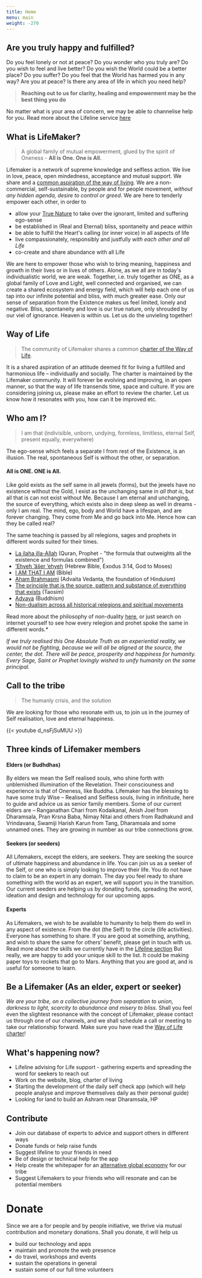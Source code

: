 ```yaml
---
title: Home
menu: main
weight: -270
---
```

## Are you truly happy and fulfilled?

Do you feel lonely or not at peace? Do you wonder who you truly are? Do you wish to feel and live better? Do you wish the World could be a better place?
Do you suffer? Do you feel that the World has harmed you in any way? Are you at peace?
Is there any area of life in which you need help?

> **Reaching out to us for clarity, healing and empowerment may be the best thing you do**

No matter what is your area of concern, we may be able to channelise help for you. Read more about the Lifeline service [here](/lifeline)

## What is LifeMaker?

> A global family of mutual empowerment, glued by the spirit of Oneness - **All is One. One is All.**

Lifemaker is a network of supreme knowledge and selfless action. We live in love, peace, open mindedness, acceptance and mutual support. We share and a [common aspiration of the way of living](https://docs.google.com/document/d/18AtEj2GhpBe9REYUvQ999nMklHZq1RohGEOhM0OhqQ0). We are a non-commercial, self-sustainable, by people and for people movement, *without any hidden agenda, desire to control or greed*. We are here to tenderly empower each other, in order to

- allow your [True Nature](/whoami) to take over the ignorant, limited and suffering ego-sense 
- be established in (Real and Eternal) bliss, spontaneity and peace *within*
- be able to fulfill the Heart's calling (or inner voice) in all aspects of life
- live compassionately, responsibly and justfully *with each other and all Life*
- co-create and share abundance with all Life

We are here to empower those who wish to bring meaning, happiness and growth in their lives or in lives of others. Alone, as we all are in today's individualistic world, we are weak. Together, i.e. truly together as ONE, as a global family of Love and Light, well connected and organised, we can create a shared ecosystem and energy field, which will help each one of us tap into our infinite potential and bliss, with much greater ease. Only our sense of separation from the Existence makes us feel limited, lonely and negative. Bliss, spontaneity and love is our true nature, only shrouded by our viel of ignorance. Heaven is within us. Let us do the unvieling together!

## Way of Life

> The community of Lifemaker shares a common [charter of the Way of Life](https://docs.google.com/document/d/18AtEj2GhpBe9REYUvQ999nMklHZq1RohGEOhM0OhqQ0).

It is a shared aspiration of an attitude deemed fit for living a fulfilled and harmonious life – individually and socially. The charter is maintained by the Lifemaker community. It will forever be evolving and improving, in an open manner, so that the way of life transends time, space and culture. If you are considering joining us, please make an effort to review the charter. Let us know how it resonates with you, how can it be improved etc.

## Who am I?

> I am that (indivisible, unborn, undying, formless, limitless, eternal Self, present equally, everywhere) 

The ego-sense which feels a separate I from rest of the Existence, is an illusion. The real, spontaneous Self is without the other, or separation.

#### All is ONE. ONE is All.

Like gold exists as the self same in all jewels (forms), but the jewels have no existence without the Gold, I exist as the unchanging same in *all that is*, but all that is can not exist without Me. Because I am eternal and unchanging, the source of everything, which exists also in deep sleep as well in dreams - only I am real. The mind, ego, body and World have a lifespan, and are forever changing. They come from Me and go back into Me. Hence how can they be called real?

The same teaching is passed by all relegions, sages and prophets in different words suited for their times.

- [La ilaha illa-Allah](http://www.techofheart.co/2007/05/la-ilaha-illa-allah-and-advaita-supreme.html) (Quran, Prophet - "the formula that outweights all the existence and formulas combined") 
- [’Ehyeh ’ăšer ’ehyeh](https://en.wikipedia.org/wiki/I_Am_that_I_Am) (Hebrew Bible, Exodus 3:14, God to Moses)
- [I AM THAT I AM](https://www.biblegateway.com/passage/?search=Exodus+3%3A14&version=KJV) (Bible) 
- [Aham Brahmasmi](https://en.wikipedia.org/wiki/Aham_Brahmasmi) (Advaita Vedanta, the foundation of Hinduism)
- [The principle that is the source, pattern and substance of everything that exists](/https://en.wikipedia.org/wiki/Taoism) (Taosim)
- [Advaya](https://en.wikipedia.org/wiki/Nondualism#Buddhism) (Buddhism)
- [Non-dualism across all historical relegions and spiritual movements](https://en.wikipedia.org/wiki/Nondualism)

Read more about the philosophy of non-duality [here](/philosophy), or just search on internet yourself to see how every relegion and prohet spoke the same in different words.*

*If we truly realised this One Absolute Truth as an experiential reality, we would not be fighting, because we will all be aligned at the source, the center, the dot. There will be peace, prosperity and happiness for humanity. Every Sage, Saint or Prophet lovingly wished to unify humanity on the same principal.*

## Call to the tribe

> The humanly crisis, and the solution

We are looking for those who resonate with us, to join us in the journey of Self realisation, love and eternal happiness.

{{< youtube d_nsFjSuMUU >}}

## Three kinds of Lifemaker members
#### Elders (or Budhdhas)

By elders we mean the Self realised souls, who shine forth with unblemished illumination of the Revelation. Their consciouness and experience is that of Oneness, like Buddha. Lifemaker has the blessing to have some truly Wise – Realised and Selfless souls, living in infinitude, here to guide and advice us as senior family members. Some of our current elders are – Ranganathan Chari from Kodaikanal, Anish Joel from Dharamsala, Pran Krsna Baba, Nimay Nitai and others from Radhakund and Vrindavana, Swamiji Harish Karun from Tang, Dharamsala and some unnamed ones. They are growing in number as our tribe connections grow.

#### Seekers (or seeders)
All Lifemakers, except the elders, are seekers. They are seeking the source of ultimate happiness and abundance in life. 
You can join us as a seeker of the Self, or one who is simply looking to improve their life. You do not have to claim to be an expert in any domain. The day you feel ready to share something with the world as an expert, we will support you in the transition. Our current seeders are helping us by donating funds, spreading the word, ideation and design and technology for our upcoming apps.

#### Experts
As Lifemakers, we wish to be available to humanity to help them do well in any aspect of existence. From the dot (the Self) to the circle (life activities). Everyone has something to share. If you are good at something, anything, and wish to share the same for others' benefit, please get in touch with us. Read more about the skills we currently have in the [Lifeline section](/lifeline) But really, we are happy to add your unique skill to the list. It could be making paper toys to rockets that go to Mars. Anything that you are good at, and is useful for someone to learn.


## Be a Lifemaker (As an elder, expert or seeker)
*We are your tribe, on a collective journey from separation to union, darkness to light, scarcity to abundance and misery to bliss.* 
Shall you feel even the slightest resonance with the concept of Lifemaker, please contact us through one of our channels, and we shall schedule a call or meeting to take our relationship forward. Make sure you have read the [Way of Life charter](https://docs.google.com/document/d/1c3aAmHibXATFHTdiPUtU5l72mDubB-R3TiBNY0G7G-g/edit?ts=5a3edc29)!

## What's happening now?

* Lifeline advising for Life support - gathering experts and spreading the word for seekers to reach out
* Work on the website, blog, charter of living
* Starting the development of the daily self check app (which will help people analyse and improve themselves daily as their personal guide)
* Looking for land to build an Ashram near Dharamsala, HP

## Contribute
* Join our database of experts to advice and support others in different ways
* Donate funds or help raise funds
* Suggest lifeline to your friends in need
* Be of design or technical help for the app
* Help create the whitepaper for an [alternative global economy](/economy) for our tribe
* Suggest Lifemakers to your friends who will resonate and can be potential members 

# Donate

Since we are a for people and by people initiative, we thrive via mutual contribution and monetary donations.
Shall you donate, it will help us 

- build our technology and apps
- maintain and promote the web presence
- do travel, workshops and events
- sustain the operations in general
- sustain some of our full time volunteers
